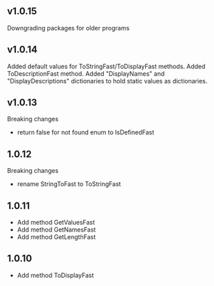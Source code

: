 ## v1.0.15
Downgrading packages for older programs
## v1.0.14
Added default values for ToStringFast/ToDisplayFast methods.
Added ToDescriptionFast method.
Added "DisplayNames" and "DisplayDescriptions" dictionaries to hold static values as dictionaries.
## v1.0.13
Breaking changes
- return false for not found enum to IsDefinedFast
## 1.0.12
Breaking changes
- rename StringToFast to ToStringFast
## 1.0.11
- Add method GetValuesFast
- Add method GetNamesFast
- Add method GetLengthFast

## 1.0.10
- Add method ToDisplayFast
